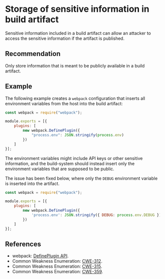 # Storage of sensitive information in build artifact
Sensitive information included in a build artifact can allow an attacker to access the sensitive information if the artifact is published.


## Recommendation
Only store information that is meant to be publicly available in a build artifact.


## Example
The following example creates a `webpack` configuration that inserts all environment variables from the host into the build artifact:


```javascript
const webpack = require("webpack");

module.exports = [{
    plugins: [
        new webpack.DefinePlugin({
            "process.env": JSON.stringify(process.env)
        })
    ]
}];
```
The environment variables might include API keys or other sensitive information, and the build-system should instead insert only the environment variables that are supposed to be public.

The issue has been fixed below, where only the `DEBUG` environment variable is inserted into the artifact.


```javascript
const webpack = require("webpack");

module.exports = [{
    plugins: [
        new webpack.DefinePlugin({
            'process.env': JSON.stringify({ DEBUG: process.env.DEBUG })
        })
    ]
}];

```

## References
* webpack: [DefinePlugin API](https://webpack.js.org/plugins/define-plugin/).
* Common Weakness Enumeration: [CWE-312](https://cwe.mitre.org/data/definitions/312.html).
* Common Weakness Enumeration: [CWE-315](https://cwe.mitre.org/data/definitions/315.html).
* Common Weakness Enumeration: [CWE-359](https://cwe.mitre.org/data/definitions/359.html).
